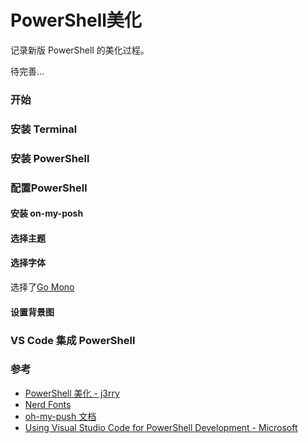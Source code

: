 # PowerShell美化


记录新版 PowerShell 的美化过程。

待完善...

<!--more-->

### 开始

### 安装 Terminal

### 安装 PowerShell

### 配置PowerShell

#### 安装 on-my-posh

#### 选择主题

#### 选择字体

选择了[Go Mono](https://www.programmingfonts.org/#go-mono)

#### 设置背景图

### VS Code 集成 PowerShell

### 参考

- [PowerShell 美化 - j3rry](https://www.edgeless.top/PowerShell%E7%BE%8E%E5%8C%96/)
- [Nerd Fonts](https://www.nerdfonts.com/font-downloads)
- [oh-my-push 文档](https://ohmyposh.dev/docs/pwsh)
- [Using Visual Studio Code for PowerShell Development - Microsoft](https://docs.microsoft.com/en-us/powershell/scripting/dev-cross-plat/vscode/using-vscode?view=powershell-7.2#adding-your-own-powershell-paths-to-the-session-menu)

